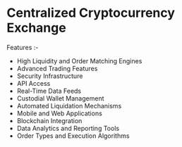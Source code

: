 # Centralized Cryptocurrency Exchange

Features :-
- High Liquidity and Order Matching Engines
- Advanced Trading Features
- Security Infrastructure
- API Access
- Real-Time Data Feeds
- Custodial Wallet Management
- Automated Liquidation Mechanisms
- Mobile and Web Applications
- Blockchain Integration
- Data Analytics and Reporting Tools
- Order Types and Execution Algorithms

